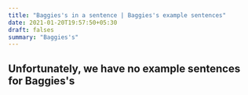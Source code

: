 ```yaml
---
title: "Baggies's in a sentence | Baggies's example sentences"
date: 2021-01-20T19:57:50+05:30
draft: falses
summary: "Baggies's"
---
```

## Unfortunately, we have no example sentences for Baggies's                 
